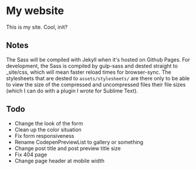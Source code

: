 
# My website

This is my site. Cool, init? 


## Notes

The Sass will be compiled with Jekyll when it's hosted on Github Pages. For development, the Sass is compiled by gulp-sass and dested straight to _site/css, which will mean faster reload times for browser-sync. The stylesheets that are dested to `assets/stylesheets/` are there only to be able to view the size of the compressed and uncompressed files their file sizes (which I can do with a plugin I wrote for Sublime Text).


## Todo

- Change the look of the form
- Clean up the color situation
- Fix form responsiveness
- Rename CodepenPreviewList to gallery or something
- Change post title and post preview title size
- Fix 404 page
- Change page header at mobile width



